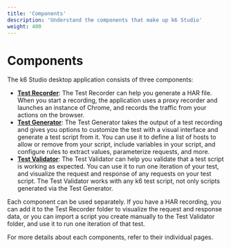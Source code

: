 ```yaml
---
title: 'Components'
description: 'Understand the components that make up k6 Studio'
weight: 400
---
```


# Components

The k6 Studio desktop application consists of three components:

- [**Test Recorder**](https://grafana.com/docs/k6/latest/components/test-recorder/): The Test Recorder can help you generate a HAR file. When you start a recording, the application uses a proxy recorder and launches an instance of Chrome, and records the traffic from your actions on the browser.
- [**Test Generator**](https://grafana.com/docs/k6/latest/components/test-generator/): The Test Generator takes the output of a test recording and gives you options to customize the test with a visual interface and generate a test script from it. You can use it to define a list of hosts to allow or remove from your script, include variables in your script, and configure rules to extract values, parameterize requests, and more.
- [**Test Validator**](https://grafana.com/docs/k6/latest/components/test-validator/): The Test Validator can help you validate that a test script is working as expected. You can use it to run one iteration of your test, and visualize the request and response of any requests on your test script. The Test Validator works with any k6 test script, not only scripts generated via the Test Generator.

Each component can be used separately. If you have a HAR recording, you can add it to the Test Recorder folder to visualize the request and response data, or you can import a script you create manually to the Test Validator folder, and use it to run one iteration of that test.

For more details about each components, refer to their individual pages.
